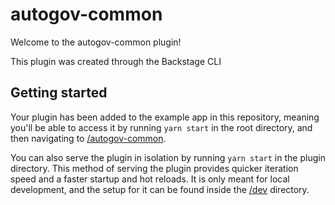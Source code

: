 # autogov-common

Welcome to the autogov-common plugin!

This plugin was created through the Backstage CLI

## Getting started

Your plugin has been added to the example app in this repository, meaning you'll be able to access it by running `yarn start` in the root directory, and then navigating to [/autogov-common](http://localhost:3000/autogov-common).

You can also serve the plugin in isolation by running `yarn start` in the plugin directory.
This method of serving the plugin provides quicker iteration speed and a faster startup and hot reloads.
It is only meant for local development, and the setup for it can be found inside the [/dev](./dev) directory.

